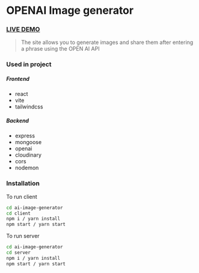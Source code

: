 # OPENAI Image generator

### [LIVE DEMO](https://ai-image-generator-2023.netlify.app/)

> The site allows you to generate images and share them after entering a phrase using the OPEN AI API

### Used in project

##### Frontend

- react
- vite
- tailwindcss

##### Backend

- express
- mongoose
- openai
- cloudinary
- cors
- nodemon

### Installation

To run client

```sh
cd ai-image-generator
cd client
npm i / yarn install
npm start / yarn start
```

To run server

```sh
cd ai-image-generator
cd server
npm i / yarn install
npm start / yarn start
```
